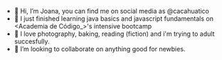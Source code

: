 - 👋 Hi, I’m Joana, you can find me on social media as @cacahuatico
- 🌱 I just finished learning java basics and javascript fundamentals on <Academia de Código_>'s intensive bootcamp
- 👀 I love photography, baking, reading (fiction) and i'm trying to adult succesfully. 
- 💞️ I’m looking to collaborate on anything good for newbies.


<!---
cacahuatico/cacahuatico is a ✨ special ✨ repository because its `README.md` (this file) appears on your GitHub profile.
You can click the Preview link to take a look at your changes.
--->
